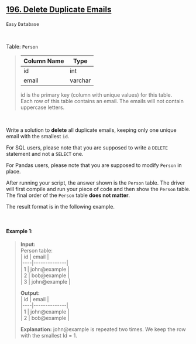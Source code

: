 ## [196. Delete Duplicate Emails](https://leetcode.com/problems/delete-duplicate-emails)

<code>Easy</code> <code>Database</code>

<br>

Table: <code>Person</code>

> | Column Name | Type    |  
> |-------------|---------|  
> | id          | int     |  
> | email       | varchar |   
> 
> id is the primary key (column with unique values) for this table.  
> Each row of this table contains an email. The emails will not contain uppercase letters.  

<br>

Write a solution to __delete__ all duplicate emails, keeping only one unique email with the smallest <code>id</code>.

For SQL users, please note that you are supposed to write a <code>DELETE</code> statement and not a <code>SELECT</code> one.

For Pandas users, please note that you are supposed to modify <code>Person</code> in place.

After running your script, the answer shown is the <code>Person</code> table. The driver will first compile and run your piece of code and then show the <code>Person</code> table. The final order of the <code>Person</code> table __does not matter__.

The result format is in the following example.

<br>

#### Example 1:

> __Input:__   
> Person table:  
> | id | email        |  
> |----|--------------|  
> | 1  | john@example |  
> | 2  | bob@example  |  
> | 3  | john@example |
> 
> __Output:__    
> | id | email        |  
> |----|--------------|  
> | 1  | john@example |  
> | 2  | bob@example  |
> 
> __Explanation:__ john@example is repeated two times. We keep the row with the smallest Id = 1.  
